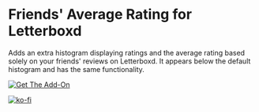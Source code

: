 # Friends' Average Rating for Letterboxd
 
Adds an extra histogram displaying ratings and the average rating based solely on your friends' reviews on Letterboxd. It appears below the default histogram and has the same functionality.

[![Get The Add-On](https://blog.mozilla.org/addons/files/2015/11/get-the-addon.png)](https://addons.mozilla.org/en-US/firefox/addon/friends-average-for-letterboxd/)

[![ko-fi](https://ko-fi.com/img/githubbutton_sm.svg)](https://ko-fi.com/nairdah)
